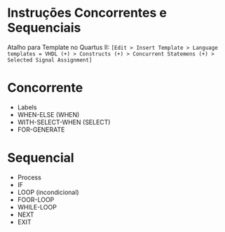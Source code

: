 # Instruções Concorrentes e Sequenciais

Atalho para Template no Quartus II: ``[Edit > Insert Template > Language templates = VHDL (+) > Constructs (+) > Concurrent Statemens (+) > Selected Signal Assignment]``

# Concorrente
- Labels
- WHEN-ELSE (WHEN)
- WITH-SELECT-WHEN (SELECT)
- FOR-GENERATE

# Sequencial
- Process
- IF
- LOOP (incondicional)
- FOOR-LOOP
- WHILE-LOOP
- NEXT
- EXIT